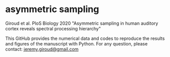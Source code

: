 # asymmetric sampling
Giroud et al. PloS Biology 2020 "Asymmetric sampling in human auditory cortex reveals spectral processing hierarchy"

This GitHub provides the numerical data and codes to reproduce the results and figures of the manuscript with Python.
For any question, please contact: jeremy.giroud@gmail.com
